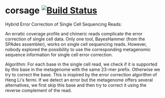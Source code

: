 corsage [![Build Status](https://magnum.travis-ci.com/abremges/hector.svg?token=Ebg4XZAcowyajM89NgpH&branch=master)](https://magnum.travis-ci.com/abremges/hector)
======

Hybrid Error Correction of Single Cell Sequencing Reads:

An erratic coverage profile and chimeric reads complicate the error correction of single cell data. Only one tool, BayesHammer (from the SPAdes assembler), works on single cell sequencing reads. However, nobody explored the possibility to use the corresponding metagenomic sequence information for single cell error correction.

Algorithm: For each base in the single cell read, we check if it is supported by this base in the metagenome with the same 23-mer prefix. Otherwise we try to correct the base. This is inspired by the error correction algorithm of Heng Li's fermi. If we detect an error but the metagenome offers several alternatives, we first skip this base and then try to correct it using the reverse complement of the read.

